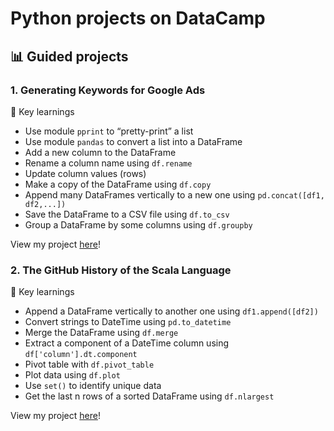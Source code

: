 # Python projects on DataCamp
## 📊 Guided projects

### 1. Generating Keywords for Google Ads
🔑 Key learnings
* Use module ```pprint``` to “pretty-print” a list
* Use module ```pandas``` to convert a list into a DataFrame
* Add a new column to the DataFrame
* Rename a column name using ```df.rename```
* Update column values (rows)
* Make a copy of the DataFrame using ```df.copy```
* Append many DataFrames vertically to a new one using ```pd.concat([df1, df2,...])```
* Save the DataFrame to a CSV file using ```df.to_csv```
* Group a DataFrame by some columns using ```df.groupby```

View my project [here](https://github.com/qanhnn12/DataCamp-Python-projects/tree/main/Generating%20Keywords%20for%20Google%20Ads)!

### 2. The GitHub History of the Scala Language
🔑 Key learnings
* Append a DataFrame vertically to another one using ```df1.append([df2])```
* Convert strings to DateTime using ```pd.to_datetime```
* Merge the DataFrame using ```df.merge```
* Extract a component of a DateTime column using ```df['column'].dt.component```
* Pivot table with ```df.pivot_table```
* Plot data using ```df.plot```
* Use ```set()``` to identify unique data
* Get the last n rows of a sorted DataFrame using ```df.nlargest```

View my project [here](https://github.com/qanhnn12/DataCamp-Python-projects/tree/main/The%20GitHub%20History%20of%20the%20Scala%20Language)!
